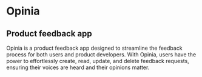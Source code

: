 # Opinia
## Product feedback app
Opinia is a product feedback app designed to streamline the feedback process for both users and product developers. With Opinia, users have the power to effortlessly create, read, update, and delete feedback requests, ensuring their voices are heard and their opinions matter.
